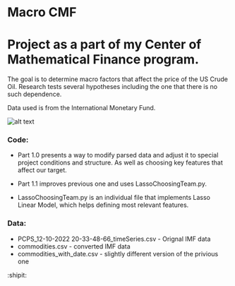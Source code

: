 # Macro CMF

# Project as a part of my Center of Mathematical Finance program.

The goal is to determine macro factors that affect the price of the US Crude Oil. 
Research tests several hypotheses including the one that there is no such dependence.  

Data used is from the International Monetary Fund.


![alt text](https://acyhk.com/images/products/products-commodities-banner-image.jpg)



### Code:
- Part 1.0 presents a way to modify parsed data and adjust it to special project conditions and structure. As well as choosing key features that affect our target.

- Part 1.1 improves previous one and uses LassoChoosingTeam.py.

- LassoChoosingTeam.py is an individual file that implements Lasso Linear Model, which helps defining most relevant features.


### Data:
- PCPS_12-10-2022 20-33-48-66_timeSeries.csv - Orignal IMF data
- commodities.csv - converted IMF data 
- commodities_with_date.csv - slightly different version of the privious one


:shipit:
